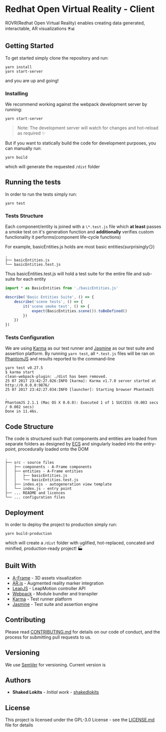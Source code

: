 # Redhat Open Virtual Reality - Client

ROVR(Redhat Open Virtual Reality) enables creating data generated, interactable, AR visualizations 🖲📊

## Getting Started

To get started simply clone the repository and run:
```shell
yarn install
yarn start-server
```
and you are up and going!

### Installing

We recommend working against the webpack development server by running:
```shell
yarn start-server
```
> Note: The development server will watch for changes and hot-reload as required ✨

But if you want to statically build the code for development purposes, you can manually run:
```shell
yarn build
```
which will generate the requested `/dist` folder

## Running the tests

In order to run the tests simply run:
```shell
yarn test
```

### Tests Structure

Each component/entity is joined with a `\*.test.js` file which **at least** passes a smoke test on it's generation function and **additionally** verifies custom functionality it performs(component life-cycle functions)

For example, basicEntities.js holds are most basic entities(surprisingly😏)
```
.
├── basicEntities.js
└── basicEntities.test.js
```
Thus basicEntities.test.js will hold a test suite for the entire file and sub-suite for each entity
```javascript
import * as BasicEntities from './basicEntities.js'

describe('Basic Entities Suite', () => {
	describe('scene tests', () => {
		it('scene smoke test', () => {
			expect(BasicEntities.scene()).toBeDefined()
		})
	})
})
```

### Tests Configuration

We are using [Karma](https://karma-runner.github.io/1.0/index.html) as our test runner and [Jasmine](https://jasmine.github.io/) as our test suite and assertion platform. By running `yarn test`, all `*.test.js` files will be ran on [PhantomJS](http://phantomjs.org/) and results reported to the command-line

```
yarn test v0.27.5
$ karma start
clean-webpack-plugin: ./dist has been removed.
25 07 2017 23:42:27.026:INFO [karma]: Karma v1.7.0 server started at http://0.0.0.0:9876/
25 07 2017 23:42:27.034:INFO [launcher]: Starting browser PhantomJS

.
PhantomJS 2.1.1 (Mac OS X 0.0.0): Executed 1 of 1 SUCCESS (0.003 secs / 0.002 secs)
Done in 11.46s.
```

## Code Structure
The code is structured such that components and entities are loaded from separate folders as designed by [ECS](https://en.wikipedia.org/wiki/Entity%E2%80%93component%E2%80%93system) and singularly loaded into the entry-point, procedurally loaded onto the DOM

```
.
├── src - source files
│   ├── components - A-Frame components
│   ├── entities - A-Frame entities
│   │   ├── basicEntities.js
│   │   └── basicEntities.test.js
│   ├── index.ejs - autogeneration view template
│   └── index.js - entry point
├── ... README and licences
└── ... configuration files
```

## Deployment

In order to deploy the project to production simply run:
```shell
yarn build-production
```
which will create a `/dist` folder with uglified, hot-replaced, concated and minified, production-ready project! 🏭

## Built With

* [A-Frame](https://aframe.io/) - 3D assets visualization
* [AR.js](https://github.com/jeromeetienne/AR.js) - Augmented reality marker integration
* [LeapJS](https://github.com/leapmotion/leapjs) - LeapMotion controller API
* [Webpack](https://webpack.js.org/) - Module bundler and transpiler
* [Karma](https://karma-runner.github.io/1.0/index.html) - Test runner platform
* [Jasmine](https://jasmine.github.io/) - Test suite and assertion engine

## Contributing

Please read [CONTRIBUTING.md](CONTRIBUTING.md) for details on our code of conduct, and the process for submitting pull requests to us.

## Versioning

We use [SemVer](http://semver.org/) for versioning. Current version is

## Authors

* **Shaked Lokits** - *Initial work* - [shakedlokits](https://github.com/shakedlokits)

## License

This project is licensed under the GPL-3.0 License - see the [LICENSE.md](LICENSE.md) file for details
